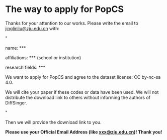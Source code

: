 # The way to apply for PopCS
Thanks for your attention to our works. Please write the email to jinglinliu@zju.edu.cn with:

"

name: ***

affiliations: *** (school or institution)

research fields: ***

We want to apply for PopCS and agree to the dataset license: CC by-nc-sa 4.0. 

We will cite your paper if these codes or data have been used. We will not distribute the download link to others without informing the authors of DiffSinger.

"

Then we will provide the download link to you. 

**Please use your Official Email Address (like xxx@zju.edu.cn)! Thank you!**